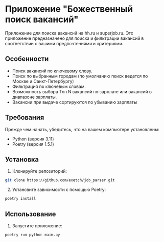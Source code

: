 # Приложение "Божественный поиск вакансий"
Приложение для поиска вакансий на hh.ru и superjob.ru. Это приложение предназначено для поиска и фильтрации вакансий в соответствии с вашими предпочтениями и критериями.



## Особенности

- Поиск вакансий по ключевому слову.
- Поиск по выбранным городам (по умолчанию поиск ведется по Москве и Санкт-Петербургу)
- Фильтрация по ключевым словам.
- Возможность выбора Топ N вакансий по зарплате или вакансий в диапазоне зарплаты.
- Вакансии при выдаче сортируются по убыванию зарплаты

## Требования

Прежде чем начать, убедитесь, что на вашем компьютере установлены:

- Python (версия 3.11)
- Poetry (версия 1.5.1)

## Установка

1. Клонируйте репозиторий:

```bash
git clone https://github.com/exetch/job_parser.git
```
2. Установите зависимости с помощью Poetry:
```bash
poetry install
```
## Использование
1. Запустите приложение:
```bash
poetry run python main.py
```
